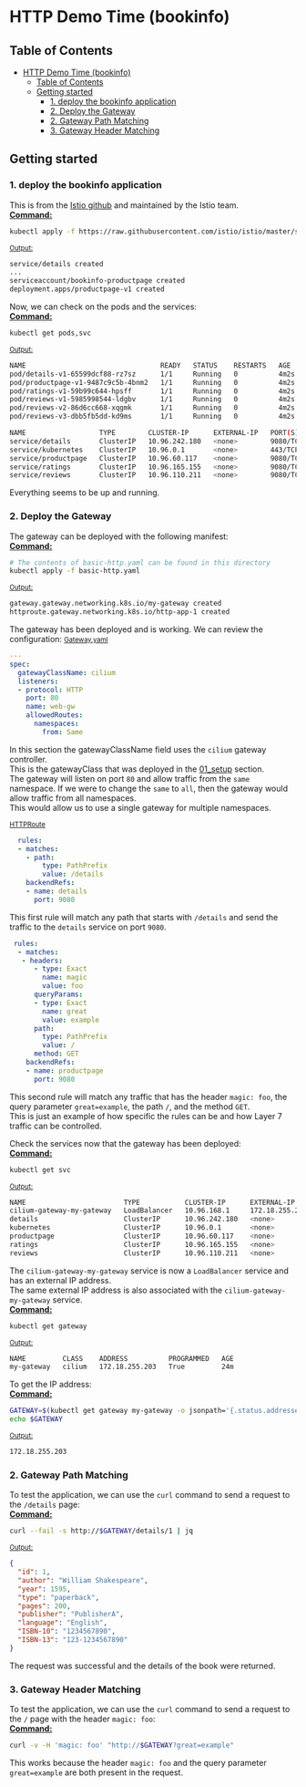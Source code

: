 # HTTP Demo Time (bookinfo)
## Table of Contents
- [HTTP Demo Time (bookinfo)](#http-demo-time-bookinfo)
  - [Table of Contents](#table-of-contents)
  - [Getting started](#getting-started)
    - [1. deploy the bookinfo application](#1-deploy-the-bookinfo-application)
    - [2. Deploy the Gateway](#2-deploy-the-gateway)
    - [2. Gateway Path Matching](#2-gateway-path-matching)
    - [3. Gateway Header Matching](#3-gateway-header-matching)

## Getting started
### 1. deploy the bookinfo application
This is from the [Istio github](https://github.com/istio/istio/tree/master/samples/bookinfo) and maintained by the Istio team.  
<u><b>Command:</b></u>
```bash
kubectl apply -f https://raw.githubusercontent.com/istio/istio/master/samples/bookinfo/platform/kube/bookinfo.yaml
```

<u><small>Output:</small></u>
```bash
service/details created
...
serviceaccount/bookinfo-productpage created
deployment.apps/productpage-v1 created
```
Now, we can check on the pods and the services:  
<u><b>Command:</b></u>
```bash
kubectl get pods,svc
```

<u><small>Output:</small></u>
```bash
NAME                                 READY   STATUS    RESTARTS   AGE
pod/details-v1-65599dcf88-rz7sz      1/1     Running   0          4m2s
pod/productpage-v1-9487c9c5b-4bnm2   1/1     Running   0          4m2s
pod/ratings-v1-59b99c644-hpsff       1/1     Running   0          4m2s
pod/reviews-v1-5985998544-ldgbv      1/1     Running   0          4m2s
pod/reviews-v2-86d6cc668-xqgmk       1/1     Running   0          4m2s
pod/reviews-v3-dbb5fb5dd-kd9ms       1/1     Running   0          4m2s

NAME                  TYPE        CLUSTER-IP      EXTERNAL-IP   PORT(S)    AGE
service/details       ClusterIP   10.96.242.180   <none>        9080/TCP   4m2s
service/kubernetes    ClusterIP   10.96.0.1       <none>        443/TCP    39m
service/productpage   ClusterIP   10.96.60.117    <none>        9080/TCP   4m2s
service/ratings       ClusterIP   10.96.165.155   <none>        9080/TCP   4m2s
service/reviews       ClusterIP   10.96.110.211   <none>        9080/TCP   4m2s
```
Everything seems to be up and running.

### 2. Deploy the Gateway
The gateway can be deployed with the following manifest:  
<u><b>Command:</b></u>
```bash
# The contents of basic-http.yaml can be found in this directory
kubectl apply -f basic-http.yaml
```

<u><small>Output:</small></u>
```bash
gateway.gateway.networking.k8s.io/my-gateway created
httproute.gateway.networking.k8s.io/http-app-1 created
```
The gateway has been deployed and is working. We can review the configuration:
<u><small>Gateway.yaml</small></u>

```yaml
---
spec:
  gatewayClassName: cilium
  listeners:
  - protocol: HTTP
    port: 80
    name: web-gw
    allowedRoutes:
      namespaces:
        from: Same
```
In this section the gatewayClassName field uses the `cilium` gateway controller.  
This is the gatewayClass that was deployed in the [01_setup](../01_setup/) section.  
The gateway will listen on port `80` and allow traffic from the `same` namespace. 
If we were to change the `same` to `all`, then the gateway would allow traffic from all namespaces.  
This would allow us to use a single gateway for multiple namespaces.

<u><small>HTTPRoute</small></u>

```yaml
  rules:
  - matches:
    - path:
        type: PathPrefix
        value: /details
    backendRefs:
    - name: details
      port: 9080
```
This first rule will match any path that starts with `/details` and send the traffic to the `details` service on port `9080`.

```yaml
 rules:
  - matches:
   - headers:
      - type: Exact
        name: magic
        value: foo
      queryParams:
      - type: Exact
        name: great
        value: example
      path:
        type: PathPrefix
        value: /
      method: GET
    backendRefs:
    - name: productpage
      port: 9080
```
This second rule will match any traffic that has the header `magic: foo`, the query parameter `great=example`, the path `/`, and the method `GET`.  
This is just an example of how specific the rules can be and how Layer 7 traffic can be controlled.

Check the services now that the gateway has been deployed:  
<u><b>Command:</b></u>
```bash
kubectl get svc
```

<u><small>Output:</small></u>
```bash
NAME                        TYPE           CLUSTER-IP      EXTERNAL-IP      PORT(S)        AGE
cilium-gateway-my-gateway   LoadBalancer   10.96.168.1     172.18.255.203   80:31361/TCP   14m
details                     ClusterIP      10.96.242.180   <none>           9080/TCP       21m
kubernetes                  ClusterIP      10.96.0.1       <none>           443/TCP        56m
productpage                 ClusterIP      10.96.60.117    <none>           9080/TCP       21m
ratings                     ClusterIP      10.96.165.155   <none>           9080/TCP       21m
reviews                     ClusterIP      10.96.110.211   <none>           9080/TCP       21m
```
The `cilium-gateway-my-gateway` service is now a `LoadBalancer` service and has an external IP address.  
The same external IP address is also associated with the `cilium-gateway-my-gateway` service.  
<u><b>Command:</b></u>
```bash
kubectl get gateway
```

<u><small>Output:</small></u>
```bash
NAME         CLASS    ADDRESS          PROGRAMMED   AGE
my-gateway   cilium   172.18.255.203   True         24m
```

To get the IP address:  
<u><b>Command:</b></u>
```bash
GATEWAY=$(kubectl get gateway my-gateway -o jsonpath='{.status.addresses[0].value}')
echo $GATEWAY
```

<u><small>Output:</small></u>
```bash
172.18.255.203
```

### 2. Gateway Path Matching
To test the application, we can use the `curl` command to send a request to the `/details` page:  
<u><b>Command:</b></u>
```bash
curl --fail -s http://$GATEWAY/details/1 | jq
```

<u><small>Output:</small></u>
```json
{
  "id": 1,
  "author": "William Shakespeare",
  "year": 1595,
  "type": "paperback",
  "pages": 200,
  "publisher": "PublisherA",
  "language": "English",
  "ISBN-10": "1234567890",
  "ISBN-13": "123-1234567890"
}
```
The request was successful and the details of the book were returned.

### 3. Gateway Header Matching
To test the application, we can use the `curl` command to send a request to the `/` page with the header `magic: foo`:  
<u><b>Command:</b></u>
```bash
curl -v -H 'magic: foo' "http://$GATEWAY?great=example"
```
This works because the header `magic: foo` and the query parameter `great=example` are both present in the request.